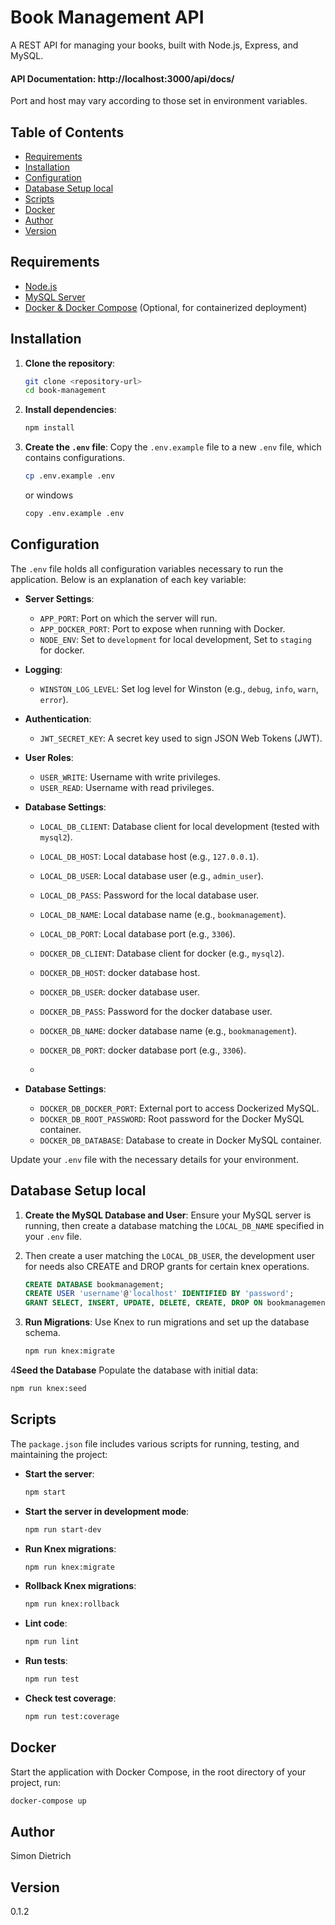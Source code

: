 # Book Management API

A REST API for managing your books, built with Node.js, Express, and MySQL.

#### API Documentation: http://localhost:3000/api/docs/ 
Port and host may vary according to those set in environment variables.

## Table of Contents

- [Requirements](#requirements)
- [Installation](#installation)
- [Configuration](#configuration)
- [Database Setup local](#database-setup-local)
- [Scripts](#scripts)
- [Docker](#docker)
- [Author](#author)
- [Version](#version)

## Requirements

- [Node.js](https://nodejs.org/)
- [MySQL Server](https://www.mysql.com/)
- [Docker & Docker Compose](https://www.docker.com/) (Optional, for containerized deployment)

## Installation

1. **Clone the repository**:
   ```bash
   git clone <repository-url>
   cd book-management
   ```

2. **Install dependencies**:
   ```bash
   npm install
   ```

3. **Create the `.env` file**:
   Copy the `.env.example` file to a new `.env` file, which contains configurations.

   ```bash
   cp .env.example .env
   ```

    or windows
    ```bash
    copy .env.example .env
   ```
   
## Configuration

The `.env` file holds all configuration variables necessary to run the application. Below is an explanation of each key variable:

- **Server Settings**:
    - `APP_PORT`: Port on which the server will run.
    - `APP_DOCKER_PORT`: Port to expose when running with Docker.
    - `NODE_ENV`: Set to `development` for local development, Set to `staging` for docker.
  
- **Logging**:
    - `WINSTON_LOG_LEVEL`: Set log level for Winston (e.g., `debug`, `info`, `warn`, `error`).

- **Authentication**:
    - `JWT_SECRET_KEY`: A secret key used to sign JSON Web Tokens (JWT).

- **User Roles**:
    - `USER_WRITE`: Username with write privileges.
    - `USER_READ`: Username with read privileges.

- **Database Settings**:
    - `LOCAL_DB_CLIENT`: Database client for local development (tested with `mysql2`).
    - `LOCAL_DB_HOST`: Local database host (e.g., `127.0.0.1`).
    - `LOCAL_DB_USER`: Local database user (e.g., `admin_user`).
    - `LOCAL_DB_PASS`: Password for the local database user.
    - `LOCAL_DB_NAME`: Local database name (e.g., `bookmanagement`).
    - `LOCAL_DB_PORT`: Local database port (e.g., `3306`).

    - `DOCKER_DB_CLIENT`: Database client for docker (e.g., `mysql2`).
    - `DOCKER_DB_HOST`: docker database host.
    - `DOCKER_DB_USER`: docker database user.
    - `DOCKER_DB_PASS`: Password for the docker database user.
    - `DOCKER_DB_NAME`: docker database name (e.g., `bookmanagement`).
    - `DOCKER_DB_PORT`: docker database port (e.g., `3306`).
    - 
- **Database Settings**:
    - `DOCKER_DB_DOCKER_PORT`: External port to access Dockerized MySQL.
    - `DOCKER_DB_ROOT_PASSWORD`: Root password for the Docker MySQL container.
    - `DOCKER_DB_DATABASE`: Database to create in Docker MySQL container.

Update your `.env` file with the necessary details for your environment.

## Database Setup local

1. **Create the MySQL Database and User**:
   Ensure your MySQL server is running, then create a database matching the `LOCAL_DB_NAME` specified in your `.env` file.
2. Then create a user matching the `LOCAL_DB_USER`, the development user for needs also CREATE and DROP grants for certain knex operations.

   ```sql
   CREATE DATABASE bookmanagement;
   CREATE USER 'username'@'localhost' IDENTIFIED BY 'password';
   GRANT SELECT, INSERT, UPDATE, DELETE, CREATE, DROP ON bookmanagement.* TO 'username'@'localhost';
   ```
   
3. **Run Migrations**:
   Use Knex to run migrations and set up the database schema.

   ```bash
   npm run knex:migrate
   ```

4**Seed the Database** 
   Populate the database with initial data:

   ```bash
   npm run knex:seed
   ```

## Scripts

The `package.json` file includes various scripts for running, testing, and maintaining the project:

- **Start the server**:
  ```bash
  npm start
  ```

- **Start the server in development mode**:
  ```bash
  npm run start-dev
  ```

- **Run Knex migrations**:
  ```bash
  npm run knex:migrate
  ```

- **Rollback Knex migrations**:
  ```bash
  npm run knex:rollback
  ```

- **Lint code**:
  ```bash
  npm run lint
  ```

- **Run tests**:
  ```bash
  npm run test
  ```

- **Check test coverage**:
  ```bash
  npm run test:coverage
  ```
## Docker
Start the application with Docker Compose, in the root directory of your project, run:

```bash
docker-compose up
```

## Author

Simon Dietrich

## Version

0.1.2

